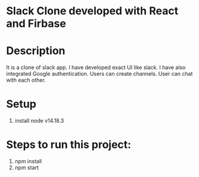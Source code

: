 # Slack Clone developed with React and Firbase
# Description
It is a clone of slack app. I have developed exact UI like slack. I have also integrated Google authentication. Users can create channels. User can chat with each other. 


# Setup
1. install node v14.18.3

# Steps to run this project:
1. npm install
2. npm start
